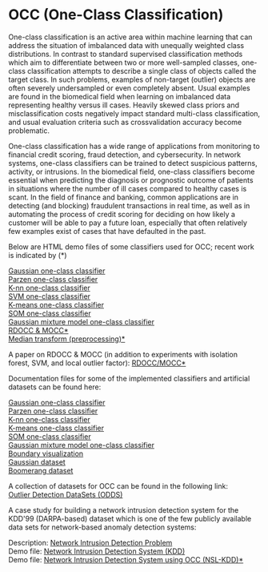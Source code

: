 # OCC (One-Class Classification)

One-class classification is an active area within machine learning that can address the situation of imbalanced data with unequally weighted class distributions. In contrast to standard supervised classification methods which aim to differentiate between two or more well-sampled classes, one-class classification attempts to describe a single class of objects called the target class. In such problems, examples of non-target (outlier) objects are often severely undersampled or even completely absent. Usual examples are found in the biomedical field when learning on imbalanced data representing healthy versus ill cases. Heavily skewed class priors and misclassification costs negatively impact standard multi-class classification, and usual evaluation criteria such as crossvalidation accuracy become problematic.

One-class classification has a wide range of applications from monitoring to financial credit scoring, fraud detection, and cybersecurity. In network systems, one-class classifiers can be trained to detect suspicious patterns, activity, or intrusions. In the biomedical field, one-class classifiers become essential when predicting the diagnosis or prognostic outcome of patients in situations where the number of ill cases compared to healthy cases is scant. In the field of finance and banking, common applications are in detecting (and blocking) fraudulent transactions in real time, as well as in automating the process of credit scoring for deciding on how likely a customer will be able to pay a future loan, especially that often relatively few examples exist of cases that have defaulted in the past.

Below are HTML demo files of some classifiers used for OCC; recent work is indicated by (*)<br>

<a class="external reference" href="https://jimmyazar.github.io/OCC/demo_gaussocc.html">Gaussian one-class classifier</a> <br>
<a class="external reference" href="https://jimmyazar.github.io/OCC/demo_parzenocc.html">Parzen one-class classifier</a> <br>
<a class="external reference" href="https://jimmyazar.github.io/OCC/demo_knnocc.html">K-nn one-class classifier</a> <br>
<a class="external reference" href="https://jimmyazar.github.io/OCC/demo_svmocc.html">SVM one-class classifier</a> <br>
<a class="external reference" href="https://jimmyazar.github.io/OCC/demo_kmeansocc.html">K-means one-class classifier</a> <br> 
<a class="external reference" href="https://jimmyazar.github.io/OCC/demo_somocc.html">SOM one-class classifier</a> <br>
<a class="external reference" href="https://jimmyazar.github.io/OCC/demo_gmmocc.html">Gaussian mixture model one-class classifier</a> <br>
<a class="external reference" href="https://jimmyazar.github.io/OCC/demo_rdocc_mocc.html">RDOCC & MOCC*</a><br>
<a class="external reference" href="https://jimmyazar.github.io/OCC/demo_median_transform.html">Median transform (preprocessing)*</a> <br>

A paper on RDOCC & MOCC (in addition to experiments with isolation forest, SVM, and local outlier factor): 
<a class="external reference" href="https://jimmyazar.github.io/OCC/rdocc_mocc.pdf">RDOCC/MOCC*</a><br>

Documentation files for some of the implemented classifiers and artificial datasets can be found here: <br>

<a class="external reference" href="https://jimmyazar.github.io/OCC/gaussocc_documentation.html">Gaussian one-class classifier</a> <br>
<a class="external reference" href="https://jimmyazar.github.io/OCC/parzenocc_documentation.html">Parzen one-class classifier</a> <br>
<a class="external reference" href="https://jimmyazar.github.io/OCC/knnocc_documentation.html">K-nn one-class classifier</a> <br>
<a class="external reference" href="https://jimmyazar.github.io/OCC/kmeansocc_documentation.html">K-means one-class classifier</a> <br> 
<a class="external reference" href="https://jimmyazar.github.io/OCC/somocc_documentation.html">SOM one-class classifier</a> <br>
<a class="external reference" href="https://jimmyazar.github.io/OCC/gmmocc_documentation.html">Gaussian mixture model one-class classifier</a> <br>
<a class="external reference" href="https://jimmyazar.github.io/OCC/viz_documentation.html">Boundary visualization</a> <br>
<a class="external reference" href="https://jimmyazar.github.io/OCC/gausscirc_documentation.html">Gaussian dataset</a> <br>
<a class="external reference" href="https://jimmyazar.github.io/OCC/boomerang_documentation.html">Boomerang dataset</a> <br>

A collection of datasets for OCC can be found in the following link: <br>
<a class="external reference" href="http://odds.cs.stonybrook.edu/">Outlier Detection DataSets (ODDS)</a> <br>

A case study for building a network intrusion detection system for the KDD'99 (DARPA-based) dataset which is one of the few publicly available data sets for network-based anomaly detection systems: <br>

Description: <a class="external reference" href="https://jimmyazar.github.io/OCC/Network_IDS.html">Network Intrusion Detection Problem</a> <br>
Demo file: <a class="external reference" href="https://jimmyazar.github.io/OCC/demo_network_IDS.html">Network Intrusion Detection System (KDD)</a> <br>
Demo file: <a class="external reference" href="https://jimmyazar.github.io/OCC/demo_NSL_KDD.html">Network Intrusion Detection System using OCC (NSL-KDD)*</a> <br>

